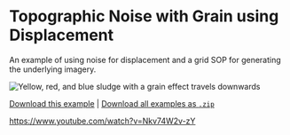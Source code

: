 # Topographic Noise with Grain using Displacement

An example of using noise for displacement and a grid SOP for generating the underlying imagery.

![Yellow, red, and blue sludge with a grain effect travels downwards](noise-topo.gif)

[Download this example](https://github.com/XRRCA/CreativeCoding/raw/main/touchdesigner/noise-topographic-displacement/noise-topographic-displacement.toe) | [Download all examples as `.zip`](https://github.com/XRRCA/CreativeCoding/archive/refs/heads/main.zip)

https://www.youtube.com/watch?v=Nkv74W2v-zY
